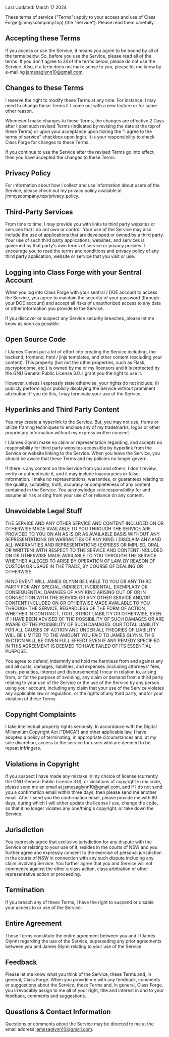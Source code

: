 Last Updated: March 17 2024

These terms of service ("Terms") apply to your access and use of Class Forge (jimmyscompany.top) (the "Service"). Please read them carefully.

## Accepting these Terms

If you access or use the Service, it means you agree to be bound by all of the terms below. So, before you use the Service, please read all of the terms. If you don't agree to all of the terms below, please do not use the Service. Also, if a term does not make sense to you, please let me know by e-mailing jamesaglynn10@gmail.com.

## Changes to these Terms

I reserve the right to modify these Terms at any time. For instance, I may need to change these Terms if I come out with a new feature or for some other reason.

Whenever I make changes to these Terms, the changes are effective 2 Days after I post such revised Terms (indicated by revising the date at the top of these Terms) or upon your acceptance upon ticking the "I agree to the terms of service" checkbox upon login. It is your responsibility to check Class Forge for changes to these Terms.

If you continue to use the Service after the revised Terms go into effect, then you have accepted the changes to these Terms.

## Privacy Policy

For information about how I collect and use information about users of the Service, please check out my privacy policy available at jimmyscompany.top/privacy_policy.

## Third-Party Services

From time to time, I may provide you with links to third party websites or services that I do not own or control. Your use of the Service may also include the use of applications that are developed or owned by a third party. Your use of such third party applications, websites, and services is governed by that party's own terms of service or privacy policies. I encourage you to read the terms and conditions and privacy policy of any third party application, website or service that you visit or use.

## Logging into Class Forge with your Sentral Account

When you log into Class Forge with your sentral / DOE account to access the Service, you agree to maintain the security of your password (through your DOE account) and accept all risks of unauthorized access to any data or other information you provide to the Service.

If you discover or suspect any Service security breaches, please let me know as soon as possible.

<!--
## Your Content & Conduct

[CUSTOMIZE THE FOLLOWING SECTION BASED ON THE TYPE OF CONTENT SUBMITTED BY USERS.]

My Service allows you and other users to post, link and otherwise make available content. You are responsible for the content that you make available to the Service, including its legality, reliability, and appropriateness.

When you post, link or otherwise make available content to the Service, you grant me the right and license to use, reproduce, modify, publicly perform, publicly display and distribute your content on or through the Service. I may format your content for display throughout the Service, but I will not edit or revise the substance of your content itself.

Aside from my limited right to your content, you retain all of your rights to the content you post, link and otherwise make available on or through the Service.

[CUSTOMIZE THE FOLLOWING SECTION BASED ON YOUR DATA RETENTION PRACTICES.]

You can remove the content that you posted by deleting it. Once you delete your content, it will not appear on the Service, but copies of your deleted content may remain in my system or backups for some period of time. I will retain Ib server access logs for a maximum of [TIME PERIOD] and then delete them.

You may not post, link and otherwise make available on or through the Service any of the following:

[INCLUDE ANY OTHER CONTENT RESTRICTIONS THAT MAY BE UNIQUE TO YOUR COMPANY.]

* Content that is libelous, defamatory, bigoted, fraudulent or deceptive;
* Content that is illegal or unlawful, that would otherwise create liability;
* Content that may infringe or violate any patent, trademark, trade secret, copyright, right of privacy, right of publicity or other intellectual or other right of any party;
* Mass or repeated promotions, political campaigning or commercial messages directed at users who do not follow you (SPAM);
* Private information of any third party (e.g., addresses, phone numbers, email addresses, Social Security numbers and credit card numbers); and
* Viruses, corrupted data or other harmful, disruptive or destructive files or code.

Also, you agree that you will not do any of the following in connection with the Service or other users:

* Use the Service in any manner that could interfere with, disrupt, negatively affect or inhibit other users from fully enjoying the Service or that could damage, disable, overburden or impair the functioning of the Service;
* Impersonate or post on behalf of any person or entity or otherwise misrepresent your affiliation with a person or entity;
* Collect any personal information about other users, or intimidate, threaten, stalk or otherwise harass other users of the Service;
* Create an account or post any content if you are not over 13 years of age years of age; and
* Circumvent or attempt to circumvent any filtering, security measures, rate limits or other features designed to protect the Service, users of the Service, or third parties.
-->
## Open Source Code

I (James Glynn) put a lot of effort into creating the Service including, the backend, frontend, html / jinja templates, and other content (excluding your content). This property (but not the other properties, such as Flask, pycryptodome, etc.) is owned by me or my licensors and it is protected by the GNU General Public License 3.0. I grant you the right to use it.

However, unless I expressly state otherwise, your rights do not include: (i) publicly performing or publicly displaying the Service without prominent attribution; If you do this, I may terminate your use of the Service.

## Hyperlinks and Third Party Content

You may create a hyperlink to the Service. But, you may not use, frame or utilize framing techniques to enclose any of my trademarks, logos or other proprietary information without my express written consent.

I (James Glynn) make no claim or representation regarding, and accepts no responsibility for third party websites accessible by hyperlink from the Service or website linking to the Service. When you leave the Service, you should be aware that these Terms and my policies no longer govern.

If there is any content on the Service from you and others, I don't review, verify or authenticate it, and it may include inaccuracies or false information. I make no representations, warranties, or guarantees relating to the quality, suitability, truth, accuracy or completeness of any content contained in the Service. You acknowledge sole responsibility for and assume all risk arising from your use of or reliance on any content.

## Unavoidable Legal Stuff

THE SERVICE AND ANY OTHER SERVICE AND CONTENT INCLUDED ON OR OTHERWISE MADE AVAILABLE TO YOU THROUGH THE SERVICE ARE PROVIDED TO YOU ON AN AS IS OR AS AVAILABLE BASIS WITHOUT ANY REPRESENTATIONS OR WARRANTIES OF ANY KIND. I DISCLAIM ANY AND ALL WARRANTIES AND REPRESENTATIONS (EXPRESS OR IMPLIED, ORAL OR WRITTEN) WITH RESPECT TO THE SERVICE AND CONTENT INCLUDED ON OR OTHERWISE MADE AVAILABLE TO YOU THROUGH THE SERVICE WHETHER ALLEGED TO ARISE BY OPERATION OF LAW, BY REASON OF CUSTOM OR USAGE IN THE TRADE, BY COURSE OF DEALING OR OTHERWISE.

IN NO EVENT WILL JAMES GLYNN BE LIABLE TO YOU OR ANY THIRD PARTY FOR ANY SPECIAL, INDIRECT, INCIDENTAL, EXEMPLARY OR CONSEQUENTIAL DAMAGES OF ANY KIND ARISING OUT OF OR IN CONNECTION WITH THE SERVICE OR ANY OTHER SERVICE AND/OR CONTENT INCLUDED ON OR OTHERWISE MADE AVAILABLE TO YOU THROUGH THE SERVICE, REGARDLESS OF THE FORM OF ACTION, WHETHER IN CONTRACT, TORT, STRICT LIABILITY OR OTHERWISE, EVEN IF I HAVE BEEN ADVISED OF THE POSSIBILITY OF SUCH DAMAGES OR ARE AWARE OF THE POSSIBILITY OF SUCH DAMAGES. OUR TOTAL LIABILITY FOR ALL CAUSES OF ACTION AND UNDER ALL THEORIES OF LIABILITY WILL BE LIMITED TO THE AMOUNT YOU PAID TO JAMES GLYNN. THIS SECTION WILL BE GIVEN FULL EFFECT EVEN IF ANY REMEDY SPECIFIED IN THIS AGREEMENT IS DEEMED TO HAVE FAILED OF ITS ESSENTIAL PURPOSE.

You agree to defend, indemnify and hold me harmless from and against any and all costs, damages, liabilities, and expenses (including attorneys' fees, costs, penalties, interest and disbursements) I incur in relation to, arising from, or for the purpose of avoiding, any claim or demand from a third party relating to your use of the Service or the use of the Service by any person using your account, including any claim that your use of the Service violates any applicable law or regulation, or the rights of any third party, and/or your violation of these Terms.

## Copyright Complaints

I take intellectual property rights seriously. In accordance with the Digital Millennium Copyright Act ("DMCA") and other applicable law, I have adopted a policy of terminating, in appropriate circumstances and, at my sole discretion, access to the service for users who are deemed to be repeat infringers.

## Violations in Copyright
If you suspect I have made any mistake in my choice of license (currently the GNU General Public License 3.0), or violations of copyright in my code, please send me an email at jamesaglynn10@gmail.com, and if I do not send you a confirmation email within three days, then please send me another email. After I send you the confirmation email, please provide me with 90 days, during which I will either update the license I use, change the code, so that it no longer violates any one/thing's copyright, or take down the Service.

## Jurisdiction

You expressly agree that exclusive jurisdiction for any dispute with the Service or relating to your use of it, resides in the courts of NSW and you further agree and expressly consent to the exercise of personal jurisdiction in the courts of NSW in connection with any such dispute including any claim involving Service. You further agree that you and Service will not commence against the other a class action, class arbitration or other representative action or proceeding.

## Termination

If you breach any of these Terms, I have the right to suspend or disable your access to or use of the Service.

## Entire Agreement

These Terms constitute the entire agreement between you and I (James Glynn) regarding the use of the Service, superseding any prior agreements between you and James Glynn relating to your use of the Service.

## Feedback

Please let me know what you think of the Service, these Terms and, in general, Class Forge. When you provide me with any feedback, comments or suggestions about the Service, these Terms and, in general, Class Forge, you irrevocably assign to me all of your right, title and interest in and to your feedback, comments and suggestions.

## Questions & Contact Information

Questions or comments about the Service may be directed to me at the email address jamesaglynn10@gmail.com.